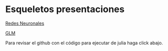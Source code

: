 # Esqueletos presentaciones

[Redes Neuronales](https://gquinche.github.io/biocompuUNAL/RedesNeuronales.jl.html)

[GLM](https://gquinche.github.io/biocompuUNAL/GLM.jl.html)

Para revisar el github con el código para ejecutar de julia haga click abajo.
